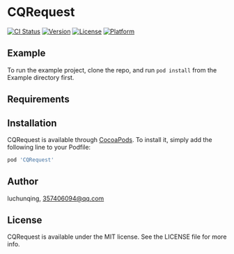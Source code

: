 # CQRequest

[![CI Status](https://img.shields.io/travis/luchunqing/CQRequest.svg?style=flat)](https://travis-ci.org/luchunqing/CQRequest)
[![Version](https://img.shields.io/cocoapods/v/CQRequest.svg?style=flat)](https://cocoapods.org/pods/CQRequest)
[![License](https://img.shields.io/cocoapods/l/CQRequest.svg?style=flat)](https://cocoapods.org/pods/CQRequest)
[![Platform](https://img.shields.io/cocoapods/p/CQRequest.svg?style=flat)](https://cocoapods.org/pods/CQRequest)

## Example

To run the example project, clone the repo, and run `pod install` from the Example directory first.

## Requirements

## Installation

CQRequest is available through [CocoaPods](https://cocoapods.org). To install
it, simply add the following line to your Podfile:

```ruby
pod 'CQRequest'
```

## Author

luchunqing, 357406094@qq.com

## License

CQRequest is available under the MIT license. See the LICENSE file for more info.
